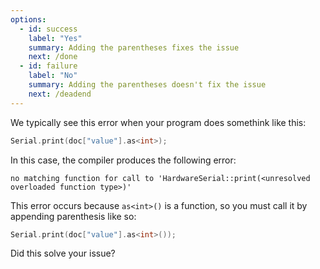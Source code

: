 ```yaml
---
options:
  - id: success
    label: "Yes"
    summary: Adding the parentheses fixes the issue
    next: /done
  - id: failure
    label: "No"
    summary: Adding the parentheses doesn't fix the issue
    next: /deadend
---
```


We typically see this error when your program does somethink like this:

```c++
Serial.print(doc["value"].as<int>);
```

In this case, the compiler produces the following error:

```text
no matching function for call to 'HardwareSerial::print(<unresolved overloaded function type>)'
```

This error occurs because `as<int>()` is a function, so you must call it by appending parenthesis like so:

```c++
Serial.print(doc["value"].as<int>());
```

Did this solve your issue?
